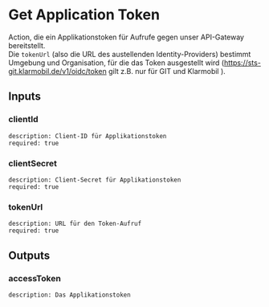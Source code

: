 # Get Application Token
Action, die ein Applikationstoken für Aufrufe gegen unser API-Gateway bereitstellt.<br>Die `tokenUrl` (also die URL des austellenden Identity-Providers) bestimmt Umgebung und Organisation, für die das Token ausgestellt wird (https://sts-git.klarmobil.de/v1/oidc/token gilt z.B. nur für GIT und Klarmobil ).

## Inputs
### clientId
    description: Client-ID für Applikationstoken
    required: true
### clientSecret
    description: Client-Secret für Applikationstoken
    required: true
### tokenUrl
    description: URL für den Token-Aufruf
    required: true

## Outputs
### accessToken
    description: Das Applikationstoken

